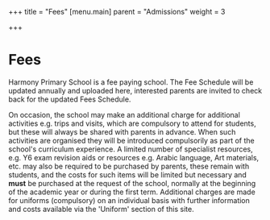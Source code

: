 +++
title = "Fees"
[menu.main]
parent = "Admissions"
weight = 3

+++
# Fees

Harmony Primary School is a fee paying school. The Fee Schedule will be updated annually and uploaded here, interested parents are invited to check back for the updated Fees Schedule.

On occasion, the school may make an additional charge for additional activities e.g. trips and visits, which are compulsory to attend for students, but these will always be shared with parents in advance. When such activities are organised they will be introduced compulsorily as part of the school's curriculum experience. A limited number of specialist resources, e.g. Y6 exam revision aids or resources e.g. Arabic language, Art materials, etc. may also be required to be purchased by parents, these remain with students, and the costs for such items will be limited but necessary and **must** be purchased at the request of the school, normally at the beginning of the academic year or during the first term. Additional charges are made for uniforms (compulsory) on an individual basis with further information and costs available via the 'Uniform' section of this site.